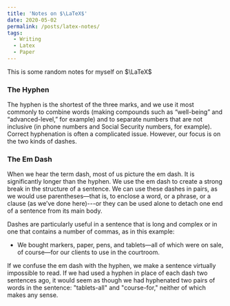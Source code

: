 ```yaml
---
title: 'Notes on $\LaTeX$'
date: 2020-05-02
permalink: /posts/latex-notes/
tags:
  - Writing
  - Latex
  - Paper
---
```


This is some random notes for myself on $\LaTeX$

### The Hyphen

The hyphen is the shortest of the three marks, and we use it most commonly to combine words (making compounds such as “well-being” and “advanced-level,” for example) and to separate numbers that are not inclusive (in phone numbers and Social Security numbers, for example). Correct hyphenation is often a complicated issue. However, our focus is on the two kinds of dashes.

### The Em Dash

When we hear the term dash, most of us picture the em dash. It is significantly longer than the hyphen. We use the em dash to create a strong break in the structure of a sentence. We can use these dashes in pairs, as we would use parentheses—that is, to enclose a word, or a phrase, or a clause (as we’ve done here)---or they can be used alone to detach one end of a sentence from its main body.

Dashes are particularly useful in a sentence that is long and complex or in one that contains a number of commas, as in this example:

* We bought markers, paper, pens, and tablets—all of which were on sale, of course—for our clients to use in the courtroom.

If we confuse the em dash with the hyphen, we make a sentence virtually impossible to read. If we had used a hyphen in place of each dash two sentences ago, it would seem as though we had hyphenated two pairs of words in the sentence: "tablets-all" and "course-for," neither of which makes any sense.
